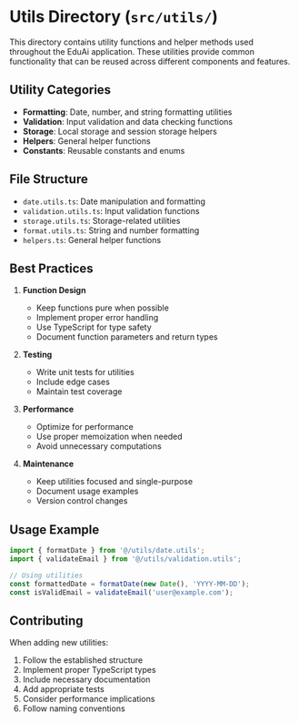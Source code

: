 # Utils Directory (`src/utils/`)

This directory contains utility functions and helper methods used throughout the EduAi application. These utilities provide common functionality that can be reused across different components and features.

## Utility Categories

- **Formatting**: Date, number, and string formatting utilities
- **Validation**: Input validation and data checking functions
- **Storage**: Local storage and session storage helpers
- **Helpers**: General helper functions
- **Constants**: Reusable constants and enums

## File Structure

- `date.utils.ts`: Date manipulation and formatting
- `validation.utils.ts`: Input validation functions
- `storage.utils.ts`: Storage-related utilities
- `format.utils.ts`: String and number formatting
- `helpers.ts`: General helper functions

## Best Practices

1. **Function Design**
   - Keep functions pure when possible
   - Implement proper error handling
   - Use TypeScript for type safety
   - Document function parameters and return types

2. **Testing**
   - Write unit tests for utilities
   - Include edge cases
   - Maintain test coverage

3. **Performance**
   - Optimize for performance
   - Use proper memoization when needed
   - Avoid unnecessary computations

4. **Maintenance**
   - Keep utilities focused and single-purpose
   - Document usage examples
   - Version control changes

## Usage Example

```typescript
import { formatDate } from '@/utils/date.utils';
import { validateEmail } from '@/utils/validation.utils';

// Using utilities
const formattedDate = formatDate(new Date(), 'YYYY-MM-DD');
const isValidEmail = validateEmail('user@example.com');
```

## Contributing

When adding new utilities:
1. Follow the established structure
2. Implement proper TypeScript types
3. Include necessary documentation
4. Add appropriate tests
5. Consider performance implications
6. Follow naming conventions 